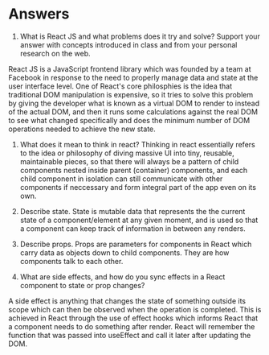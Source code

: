 # Answers

1. What is React JS and what problems does it try and solve? Support your answer with concepts introduced in class and from your personal research on the web.

React JS is a JavaScript frontend library which was founded by a team at Facebook in response to the need to properly manage data and state at the user interface level. One of React's core philosphies is the idea that traditional DOM manipulation is expensive, so it tries to solve this problem by giving the developer what is known as a virtual DOM to render to instead of the actual DOM, and then it runs some calculations against the real DOM to see what changed specifically and does the minimum number of DOM operations needed to achieve the new state.

1. What does it mean to think in react?
Thinking in react essentially refers to the idea or philosophy of diving massive UI into tiny, reusable, maintainable pieces, so that there will always be a pattern of child components nested inside parent (container) components, and each child component in isolation can still communicate with other components if neccessary and form integral part of the app even on its own.

1. Describe state.
State is mutable data that represents the the current state of a component/element at any given moment, and is used so that a component can keep track of information in between any renders.

1. Describe props.
Props are parameters for components in React which carry data as objects down to child components. They are how components talk to each other.

1. What are side effects, and how do you sync effects in a React component to state or prop changes?

A side effect is anything that changes the state of something outside its scope which can then be observed when the operation is completed. This is achieved in React through the use of effect hooks which informs React that a component needs to do something after render. React will remember the function that was passed into useEffect and call it later after updating the DOM.